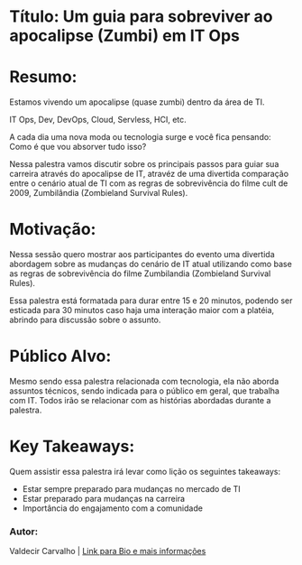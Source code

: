 # Título: Um guia para sobreviver ao apocalipse (Zumbi) em IT Ops


# Resumo:


Estamos vivendo um apocalipse (quase zumbi) dentro da área de TI.

IT Ops, Dev, DevOps, Cloud, Servless, HCI, etc.

A cada dia uma nova moda ou tecnologia surge e você fica pensando: Como é que vou absorver tudo isso?

Nessa palestra vamos discutir sobre os principais passos para guiar sua carreira através do apocalipse de IT, atravéz de uma divertida comparação entre o cenário atual de TI com as regras de sobrevivência do filme cult de 2009, Zumbilândia (Zombieland Survival Rules).


# Motivação:

Nessa sessão quero mostrar aos participantes do evento uma divertida abordagem sobre as mudanças do cenário de IT atual utilizando como base as regras de sobrevivência do filme Zumbilandia (Zombieland Survival Rules).

Essa palestra está formatada para durar entre 15 e 20 minutos, podendo ser esticada para 30 minutos caso haja uma interação maior com a platéia, abrindo para discussão sobre o assunto.


# Público Alvo:

Mesmo sendo essa palestra relacionada com tecnologia, ela não aborda assuntos técnicos, sendo indicada para o público em geral, que trabalha com IT. Todos irão se relacionar com as histórias abordadas durante a palestra.

# Key Takeaways:

Quem assistir essa palestra irá levar como lição os seguintes takeaways:

+ Estar sempre preparado para mudanças no mercado de TI
+ Estar preparado para mudanças na carreira
+ Importância do engajamento com a comunidade

### Autor:

Valdecir Carvalho | [Link para Bio e mais informações](https://github.com/valdecircarvalho/callforpapers/blob/master/bio.md)

